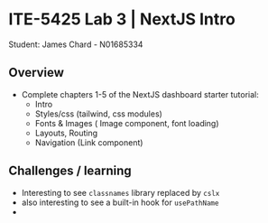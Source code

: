 # ITE-5425 Lab 3 | NextJS Intro

Student: James Chard - N01685334

## Overview

- Complete chapters 1-5 of the NextJS dashboard starter tutorial:
  - Intro
  - Styles/css (tailwind, css modules)
  - Fonts & Images ( Image component, font loading)
  - Layouts, Routing
  - Navigation (Link component)

## Challenges / learning

- Interesting to see `classnames` library replaced by `cslx`
- also interesting to see a built-in hook for `usePathName`
-
